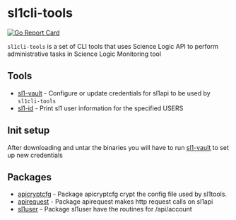 # sl1cli-tools
[![Go Report Card](https://goreportcard.com/badge/github.com/marco-ostaska/sl1cli-tools)](https://goreportcard.com/report/github.com/marco-ostaska/sl1cli-tools)

`sl1cli-tools` is a set of CLI tools that uses Science Logic API to perform administrative tasks in Science Logic Monitoring tool

## Tools

- [sl1-vault](docs/cmd/sl1-vault.md) - Configure or update credentials for sl1api to be used by `sl1cli-tools`
- [sl1-id](docs/cmd/sl1-id.md) - Print sl1 user information for the specified USERS

## Init setup

After downloading and untar the binaries you will have to run [sl1-vault](docs/sl1-vault.md) to set up new credentials

## Packages

- [apicryptcfg](docs/pkg/apicryptcfg.md) - Package apicryptcfg crypt the config file used by sl1tools.
- [apirequest](docs/pkg/apirequest.md) - Package apirequest makes http request calls on sl1api
- [sl1user](docs/pkg/sl1user.md) - Package sl1user have the routines for /api/account
